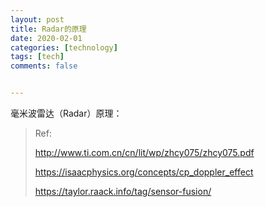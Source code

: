 ```yaml
---
layout: post
title: Radar的原理
date: 2020-02-01
categories: [technology]
tags: [tech]
comments: false


---
```




毫米波雷达（Radar）原理：






>  Ref:
>
>  
>
>  http://www.ti.com.cn/cn/lit/wp/zhcy075/zhcy075.pdf
>
>  https://isaacphysics.org/concepts/cp_doppler_effect
>
>  https://taylor.raack.info/tag/sensor-fusion/